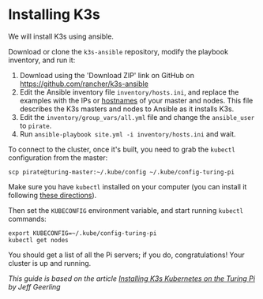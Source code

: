 <h1>Installing K3s</h1>
<p>We will install K3s using ansible.</p>
<p>Download or clone the <code>k3s-ansible</code> repository, modify the playbook inventory, and run it:</p>
<ol>
<li>Download using the 'Download ZIP' link on GitHub on <a href="https://github.com/rancher/k3s-ansible">https://github.com/rancher/k3s-ansible</a>
</li>
<li>Edit the Ansible inventory file <code>inventory/hosts.ini</code>, and replace the examples with the IPs or <a href="https://docs.turingpi.com/install-kubernetes-k3s/change-hostnames">hostnames</a> of your master and nodes. This file describes the K3s masters and nodes to Ansible as it installs K3s.</li>
<li>Edit the <code>inventory/group_vars/all.yml</code> file and change the <code>ansible_user</code> to <code>pirate</code>.</li>
<li>Run <code>ansible-playbook site.yml -i inventory/hosts.ini</code> and wait.</li>
</ol>
<p>To connect to the cluster, once it's built, you need to grab the <code>kubectl</code> configuration from the master:</p>
<pre><code class="language-text">scp pirate@turing-master:~/.kube/config ~/.kube/config-turing-pi</code></pre>
<p>Make sure you have <code>kubectl</code> installed on your computer (you can install it following <a href="https://kubernetes.io/docs/tasks/tools/install-kubectl/">these directions</a>).</p>
<p>Then set the <code>KUBECONFIG</code> environment variable, and start running <code>kubectl</code> commands:</p>
<pre><code class="language-text">export KUBECONFIG=~/.kube/config-turing-pi
kubectl get nodes</code></pre>
<p>You should get a list of all the Pi servers; if you do, congratulations! Your cluster is up and running.</p>
<p><em>This guide is based on the article</em> <a href="https://www.jeffgeerling.com/blog/2020/installing-k3s-kubernetes-on-turing-pi-raspberry-pi-cluster-episode-3"><em>Installing K3s Kubernetes on the Turing Pi</em></a> <em>by Jeff Geerling</em></p>